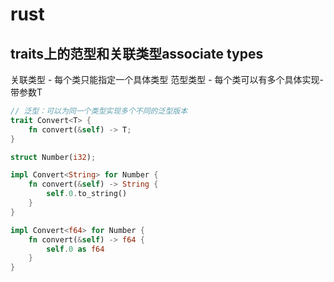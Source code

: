 # rust
## traits上的范型和关联类型associate types
关联类型 - 每个类只能指定一个具体类型
范型类型 - 每个类可以有多个具体实现-带参数T
```rust
// 泛型：可以为同一个类型实现多个不同的泛型版本
trait Convert<T> {
    fn convert(&self) -> T;
}

struct Number(i32);

impl Convert<String> for Number {
    fn convert(&self) -> String {
        self.0.to_string()
    }
}

impl Convert<f64> for Number {
    fn convert(&self) -> f64 {
        self.0 as f64
    }
}
```

